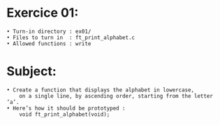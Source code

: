 # Exercice 01:
	• Turn-in directory : ex01/
	• Files to turn in  : ft_print_alphabet.c
	• Allowed functions : write
# Subject:
	• Create a function that displays the alphabet in lowercase,
		on a single line, by ascending order, starting from the letter ’a’.
	• Here’s how it should be prototyped :
		void ft_print_alphabet(void);